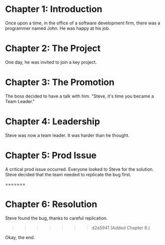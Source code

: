# Chapter 1: Introduction
Once upon a time, in the office of a software development firm, there was a programmer named John. He was happy at his job. 

# Chapter 2: The Project
One day, he was invited to join a key project. 

# Chapter 3: The Promotion 
The boss decided to have a talk with him. "Steve, it's time you became a Team Leader." 

# Chapter 4: Leadership 
Steve was now a team leader. It was harder than he thought. 

# Chapter 5: Prod Issue 
A critical prod issue occurred. Everyone looked to Steve for the solution. Steve decided that the team needed to replicate the bug first.

=======
# Chapter 6: Resolution 
Steve found the bug, thanks to careful replication. 
>>>>>>> d2a5941 (Added Chapter 6.)

Okay, the end.
